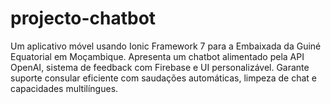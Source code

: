 # projecto-chatbot
Um aplicativo móvel usando Ionic Framework 7 para a Embaixada da Guiné Equatorial em Moçambique. Apresenta um chatbot alimentado pela API OpenAI, sistema de feedback com Firebase e UI personalizável. Garante suporte consular eficiente com saudações automáticas, limpeza de chat e capacidades multilíngues.
